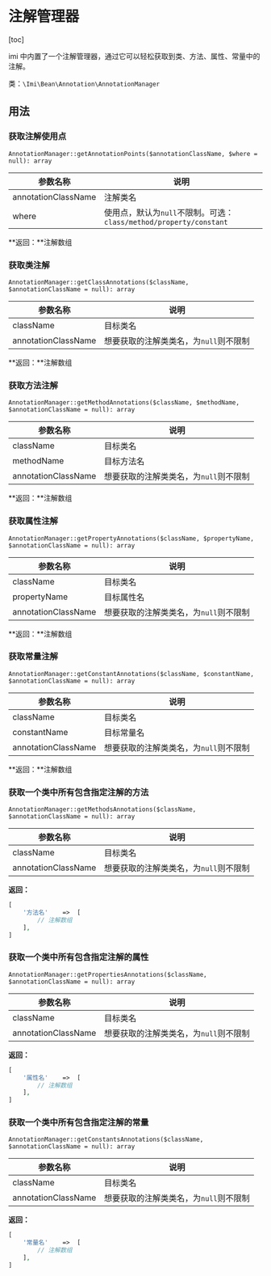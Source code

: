 # 注解管理器

[toc]

imi 中内置了一个注解管理器，通过它可以轻松获取到类、方法、属性、常量中的注解。

类：`\Imi\Bean\Annotation\AnnotationManager`

## 用法

### 获取注解使用点

`AnnotationManager::getAnnotationPoints($annotationClassName, $where = null): array`

| 参数名称 | 说明 |
| ------------ | ------------ 
| annotationClassName | 注解类名 |
| where | 使用点，默认为`null`不限制。可选：`class/method/property/constant` |

**返回：**注解数组

### 获取类注解

`AnnotationManager::getClassAnnotations($className, $annotationClassName = null): array`

| 参数名称 | 说明 |
| ------------ | ------------ 
| className | 目标类名 |
| annotationClassName | 想要获取的注解类类名，为`null`则不限制 |

**返回：**注解数组

### 获取方法注解

`AnnotationManager::getMethodAnnotations($className, $methodName, $annotationClassName = null): array`

| 参数名称 | 说明 |
| ------------ | ------------ 
| className | 目标类名 |
| methodName | 目标方法名 |
| annotationClassName | 想要获取的注解类类名，为`null`则不限制 |

**返回：**注解数组

### 获取属性注解

`AnnotationManager::getPropertyAnnotations($className, $propertyName, $annotationClassName = null): array`

| 参数名称 | 说明 |
| ------------ | ------------ 
| className | 目标类名 |
| propertyName | 目标属性名 |
| annotationClassName | 想要获取的注解类类名，为`null`则不限制 |

**返回：**注解数组

### 获取常量注解

`AnnotationManager::getConstantAnnotations($className, $constantName, $annotationClassName = null): array`

| 参数名称 | 说明 |
| ------------ | ------------ 
| className | 目标类名 |
| constantName | 目标常量名 |
| annotationClassName | 想要获取的注解类类名，为`null`则不限制 |

**返回：**注解数组

### 获取一个类中所有包含指定注解的方法

`AnnotationManager::getMethodsAnnotations($className, $annotationClassName = null): array`

| 参数名称 | 说明 |
| ------------ | ------------ 
| className | 目标类名 |
| annotationClassName | 想要获取的注解类类名，为`null`则不限制 |

**返回：**

```php
[
    '方法名'    =>  [
        // 注解数组
    ],
]
```

### 获取一个类中所有包含指定注解的属性

`AnnotationManager::getPropertiesAnnotations($className, $annotationClassName = null): array`

| 参数名称 | 说明 |
| ------------ | ------------ 
| className | 目标类名 |
| annotationClassName | 想要获取的注解类类名，为`null`则不限制 |

**返回：**

```php
[
    '属性名'    =>  [
        // 注解数组
    ],
]
```

### 获取一个类中所有包含指定注解的常量

`AnnotationManager::getConstantsAnnotations($className, $annotationClassName = null): array`

| 参数名称 | 说明 |
| ------------ | ------------ 
| className | 目标类名 |
| annotationClassName | 想要获取的注解类类名，为`null`则不限制 |

**返回：**

```php
[
    '常量名'    =>  [
        // 注解数组
    ],
]
```
